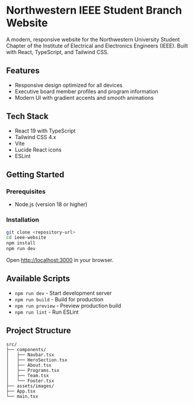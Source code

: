 # Northwestern IEEE Student Branch Website

A modern, responsive website for the Northwestern University Student Chapter of the Institute of Electrical and Electronics Engineers (IEEE). Built with React, TypeScript, and Tailwind CSS.

## Features

- Responsive design optimized for all devices
- Executive board member profiles and program information
- Modern UI with gradient accents and smooth animations

## Tech Stack

- React 19 with TypeScript
- Tailwind CSS 4.x
- Vite
- Lucide React icons
- ESLint

## Getting Started

### Prerequisites
- Node.js (version 18 or higher)

### Installation

```bash
git clone <repository-url>
cd ieee-website
npm install
npm run dev
```

Open [http://localhost:3000](http://localhost:3000) in your browser.

## Available Scripts

- `npm run dev` - Start development server
- `npm run build` - Build for production
- `npm run preview` - Preview production build
- `npm run lint` - Run ESLint

## Project Structure

```
src/
├── components/
│   ├── Navbar.tsx
│   ├── HeroSection.tsx
│   ├── About.tsx
│   ├── Programs.tsx
│   ├── Team.tsx
│   └── Footer.tsx
├── assets/images/
├── App.tsx
└── main.tsx
```
